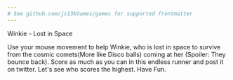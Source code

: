 ```yaml
---
# See github.com/js13kGames/games for supported frontmatter
---
```

Winkie - Lost in Space

Use your mouse movement to help Winkie, who is lost in space to survive from the cosmic comets(More like Disco balls) coming at her (Spoiler: They bounce back). Score as much as you can in this endless runner and post it on twitter. Let's see who scores the highest. Have Fun.